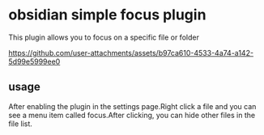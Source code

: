 # obsidian simple focus plugin

This plugin allows you to focus on a specific file or folder


https://github.com/user-attachments/assets/b97ca610-4533-4a74-a142-5d99e5999ee0



## usage

After enabling the plugin in the settings page.Right click a file and you can see a menu item called focus.After clicking, you can hide other files in the file list.
